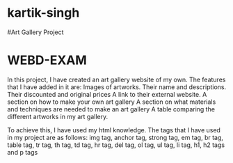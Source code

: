 # kartik-singh
#Art Gallery Project
# WEBD-EXAM

In this project, I have created an art gallery website of my own.
The features that I have added in it are:
Images of artworks.
Their name and descriptions.
Their discounted and original prices
A link to their external website.
A section on how to make your own art gallery
A section on what materials and techniques are needed to make an art gallery
A table comparing the different artworks in my art gallery.

To achieve this, I have used my html knowledge.
The tags that I have used in my project are as follows:
img tag, anchor tag, strong tag, em tag, br tag, table tag, tr tag, th tag, td tag, hr tag, del tag, ol tag, ul tag, li tag, h1, h2 tags and p tags

